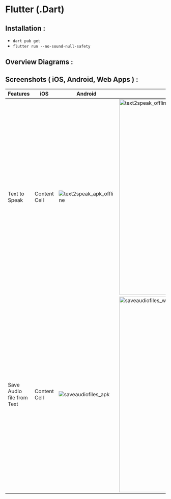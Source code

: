 # Flutter (.Dart)

## Installation :
- `dart pub get`
- `flutter run --no-sound-null-safety`

## Overview Diagrams :

## Screenshots ( iOS, Android, Web Apps ) :
| Features | iOS | Android | Web Apps |
| ------------- | ------------- | ------------- | ------------- |
| Text to Speak  | Content Cell  | ![text2speak_apk_offline](https://user-images.githubusercontent.com/49804761/136288478-1cda4539-c5fa-431a-bbde-66b2b6260a47.jpg) | <img width="612" alt="text2speak_offline_web" src="https://user-images.githubusercontent.com/49804761/136287715-95155faf-41fe-475c-9f83-106182a66332.png"> |
| Save Audio file from Text  | Content Cell  | ![saveaudiofiles_apk](https://user-images.githubusercontent.com/49804761/136286741-9673e199-6f4f-421b-9c84-48f4213dc7fa.jpg) | <img width="612" alt="saveaudiofiles_webapps" src="https://user-images.githubusercontent.com/49804761/136287136-807eb03a-1a2d-406b-b0fb-82a36df7de00.png">  |





<!-- <img width="612" alt="Screen Shot 2021-10-06 at 10 32 17 AM" src="https://user-images.githubusercontent.com/49804761/136235603-b3e5e838-3875-4970-babb-65cbd8bfc703.png"> -->
